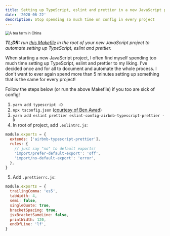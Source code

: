 ```yaml
---
title: Setting up TypeScript, eslint and prettier in a new JavaScript project
date: '2020-06-22'
description: Stop spending so much time on config in every project
---
```


<img src="https://images.unsplash.com/photo-1470087167738-6aa485ff65dc?ixlib=rb-1.2.1&ixid=eyJhcHBfaWQiOjEyMDd9&auto=format&fit=crop&w=1351&q=80" alt="A tea farm in China" style="zoom:80%;" />

**_TL;DR:_** _run [this Makefile](https://gist.github.com/Luke-Rogerson/64cfaa5305074b8bbc766ce06a4ba8dc) in the root of your new JavaScript project to automate setting up TypeScript, eslint and prettier._

When starting a new JavaScript project, I often find myself spending too much time setting up TypeScript, eslint and prettier to my liking. I've decided once and for all to document and automate the whole process. I don't want to ever again spend more than 5 minutes setting up something that is the same for every project!

Follow the steps below (or run the above Makefile) if you too are sick of config!

1. `yarn add typescript -D`
2. `npx tsconfig.json` ([courtesy of Ben Awad](https://github.com/benawad/tsconfig.json))
3. `yarn add eslint prettier eslint-config-airbnb-typescript-prettier -D`
4. In root of project, add `.eslintrc.js`:

```javascript
module.exports = {
  extends: ['airbnb-typescript-prettier'],
  rules: {
    // just say "no" to default exports!
    'import/prefer-default-export': 'off',
    'import/no-default-export': 'error',
  },
}
```

5. Add `.prettierrc.js`:

```javascript
module.exports = {
  trailingComma: 'es5',
  tabWidth: 4,
  semi: false,
  singleQuote: true,
  bracketSpacing: true,
  jsxBracketSameLine: false,
  printWidth: 120,
  endOfLine: 'lf',
}
```

